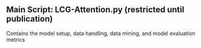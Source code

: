 ## Main Script: LCG-Attention.py (restricted until publication)
Contains the model setup, data handling, data mining, and model evaluation metrics 
